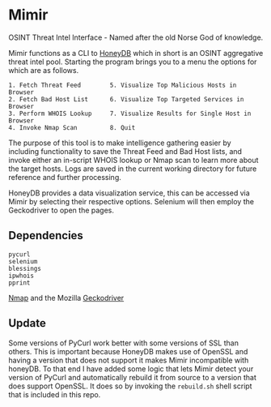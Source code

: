 # Mimir
OSINT Threat Intel Interface - Named after the old Norse God of knowledge.

Mimir functions as a CLI to [HoneyDB](https://riskdiscovery.com/honeydb/about) which in short is an OSINT aggregative threat intel pool. Starting the program brings you to a menu the options for which are as follows.

```
1. Fetch Threat Feed        5. Visualize Top Malicious Hosts in Browser
2. Fetch Bad Host List      6. Visualize Top Targeted Services in Browser
3. Perform WHOIS Lookup     7. Visualize Results for Single Host in Browser
4. Invoke Nmap Scan         8. Quit
```
The purpose of this tool is to make intelligence gathering easier by including functionality to save the Threat Feed and Bad Host lists, and invoke either an in-script WHOIS lookup or Nmap scan to learn more about the target hosts. Logs are saved in the current working directory for future reference and further processing.

HoneyDB provides a data visualization service, this can be accessed via Mimir by selecting their respective options. Selenium will 
then employ the Geckodriver to open the pages.

## Dependencies

```
pycurl
selenium 
blessings
ipwhois
pprint
```

[Nmap](https://nmap.org/) and the Mozilla [Geckodriver](https://github.com/mozilla/geckodriver/releases)

## Update

Some versions of PyCurl work better with some versions of SSL than others. This is important because HoneyDB makes use of OpenSSL and having a version that does not support it makes Mimir incompatible with honeyDB. To that end I have added some logic that lets Mimir detect your version of PyCurl and automatically rebuild it from source to a version that does support OpenSSL. It does so by invoking the `rebuild.sh` shell script that is included in this repo.

